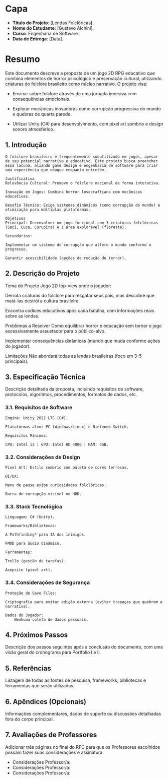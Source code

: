 # Capa

- **Título do Projeto**: [Lendas Folclóricas].
- **Nome do Estudante**: [Gustavo Alchini].
- **Curso**: Engenharia de Software.
- **Data de Entrega**: [Data].

# Resumo

Este documento descreve a proposta de um jogo 2D RPG educativo que combina elementos de horror psicológico e preservação cultural, utilizando criaturas do folclore brasileiro como núcleo narrativo. O projeto visa:

- Ensinar sobre folclore através de uma jornada imersiva com consequências emocionais.

- Explorar mecânicas inovadoras como corrupção progressiva do mundo e quebras de quarta parede.

- Utilizar Unity (C#) para desenvolvimento, com pixel art sombrio e design sonoro atmosférico..

## 1. Introdução

    O folclore brasileiro é frequentemente subutilizado em jogos, apesar de seu potencial narrativo e educativo. Este projeto busca preencher essa lacuna, aliando game design e engenharia de software para criar uma experiência que eduque enquanto entretém.

    Justificativa
    Relevância Cultural: Promove o folclore nacional de forma interativa.

    Inovação em Jogos: Combina horror lovecraftiano com mecânicas educativas.

    Desafio Técnico: Exige sistemas dinâmicos (como corrupção do mundo) e otimização para múltiplas plataformas.

    Objetivos
    Principal: Desenvolver um jogo funcional com 3 criaturas folclóricas (Saci, Cuca, Curupira) e 1 área explorável (floresta).

    Secundários:

    Implementar um sistema de corrupção que altere o mundo conforme o progresso.

    Garantir acessibilidade (opções de redução de terror).

## 2. Descrição do Projeto

Tema do Projeto
Jogo 2D top-view onde o jogador:

Derrota criaturas do folclore para resgatar seus pais, mas descobre que matá-las destrói a cultura brasileira.

Encontra códices educativos após cada batalha, com informações reais sobre as lendas.

Problemas a Resolver
Como equilibrar horror e educação sem tornar o jogo excessivamente assustador para o público-alvo.

Implementar consequências dinâmicas (mundo que muda conforme ações do jogador).

Limitações
Não abordará todas as lendas brasileiras (foco em 3-5 principais).


## 3. Especificação Técnica

Descrição detalhada da proposta, incluindo requisitos de software, protocolos, algoritmos, procedimentos, formatos de dados, etc.

### 3.1. Requisitos de Software
    Engine: Unity 2022 LTS (C#).

    Plataformas-alvo: PC (Windows/Linux) e Nintendo Switch.

    Requisitos Mínimos:

    CPU: Intel i3 | GPU: Intel HD 4000 | RAM: 4GB.

### 3.2. Considerações de Design

    Pixel Art: Estilo sombrio com paleta de cores terrosas.

    UI/UX:

    Menu de pause exibe curiosidades folclóricas.

    Barra de corrupção visível no HUD.

### 3.3. Stack Tecnológica

    Linguagem: C# (Unity).

    Frameworks/Bibliotecas:

    A Pathfinding* para IA dos inimigos.

    FMOD para áudio dinâmico.

    Ferramentas:

    Trello (gestão de tarefas).

    Aseprite (pixel art).

### 3.4. Considerações de Segurança

    Proteção de Save Files:

    Criptografia para evitar edição externa (evitar trapaças que quebrem a narrativa).

    Dados do Jogador:
        Nenhuma coleta de dados pessoais.

## 4. Próximos Passos

Descrição dos passos seguintes após a conclusão do documento, com uma visão geral do cronograma para Portfólio I e II.

## 5. Referências

Listagem de todas as fontes de pesquisa, frameworks, bibliotecas e ferramentas que serão utilizadas.

## 6. Apêndices (Opcionais)

Informações complementares, dados de suporte ou discussões detalhadas fora do corpo principal.
## 7. Avaliações de Professores

Adicionar três páginas no final do RFC para que os Professores escolhidos possam fazer suas considerações e assinatura:
- Considerações Professor/a:
- Considerações Professor/a:
- Considerações Professor/a:
